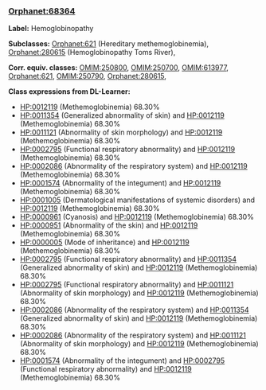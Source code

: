 
### [Orphanet:68364](http://www.orpha.net/ORDO/Orphanet_68364)
**Label:** Hemoglobinopathy

**Subclasses:** [Orphanet:621](http://www.orpha.net/ORDO/Orphanet_621) (Hereditary methemoglobinemia), [Orphanet:280615](http://www.orpha.net/ORDO/Orphanet_280615) (Hemoglobinopathy Toms River), 

**Corr. equiv. classes:** [OMIM:250800](http://purl.obolibrary.org/obo/OMIM_250800), [OMIM:250700](http://purl.obolibrary.org/obo/OMIM_250700), [OMIM:613977](http://purl.obolibrary.org/obo/OMIM_613977), [Orphanet:621](http://www.orpha.net/ORDO/Orphanet_621), [OMIM:250790](http://purl.obolibrary.org/obo/OMIM_250790), [Orphanet:280615](http://www.orpha.net/ORDO/Orphanet_280615), 

**Class expressions from DL-Learner:**

- [HP:0012119](http://purl.obolibrary.org/obo/HP_0012119) (Methemoglobinemia) 68.30%
- [HP:0011354](http://purl.obolibrary.org/obo/HP_0011354) (Generalized abnormality of skin) and [HP:0012119](http://purl.obolibrary.org/obo/HP_0012119) (Methemoglobinemia) 68.30%
- [HP:0011121](http://purl.obolibrary.org/obo/HP_0011121) (Abnormality of skin morphology) and [HP:0012119](http://purl.obolibrary.org/obo/HP_0012119) (Methemoglobinemia) 68.30%
- [HP:0002795](http://purl.obolibrary.org/obo/HP_0002795) (Functional respiratory abnormality) and [HP:0012119](http://purl.obolibrary.org/obo/HP_0012119) (Methemoglobinemia) 68.30%
- [HP:0002086](http://purl.obolibrary.org/obo/HP_0002086) (Abnormality of the respiratory system) and [HP:0012119](http://purl.obolibrary.org/obo/HP_0012119) (Methemoglobinemia) 68.30%
- [HP:0001574](http://purl.obolibrary.org/obo/HP_0001574) (Abnormality of the integument) and [HP:0012119](http://purl.obolibrary.org/obo/HP_0012119) (Methemoglobinemia) 68.30%
- [HP:0001005](http://purl.obolibrary.org/obo/HP_0001005) (Dermatological manifestations of systemic disorders) and [HP:0012119](http://purl.obolibrary.org/obo/HP_0012119) (Methemoglobinemia) 68.30%
- [HP:0000961](http://purl.obolibrary.org/obo/HP_0000961) (Cyanosis) and [HP:0012119](http://purl.obolibrary.org/obo/HP_0012119) (Methemoglobinemia) 68.30%
- [HP:0000951](http://purl.obolibrary.org/obo/HP_0000951) (Abnormality of the skin) and [HP:0012119](http://purl.obolibrary.org/obo/HP_0012119) (Methemoglobinemia) 68.30%
- [HP:0000005](http://purl.obolibrary.org/obo/HP_0000005) (Mode of inheritance) and [HP:0012119](http://purl.obolibrary.org/obo/HP_0012119) (Methemoglobinemia) 68.30%
- [HP:0002795](http://purl.obolibrary.org/obo/HP_0002795) (Functional respiratory abnormality) and [HP:0011354](http://purl.obolibrary.org/obo/HP_0011354) (Generalized abnormality of skin) and [HP:0012119](http://purl.obolibrary.org/obo/HP_0012119) (Methemoglobinemia) 68.30%
- [HP:0002795](http://purl.obolibrary.org/obo/HP_0002795) (Functional respiratory abnormality) and [HP:0011121](http://purl.obolibrary.org/obo/HP_0011121) (Abnormality of skin morphology) and [HP:0012119](http://purl.obolibrary.org/obo/HP_0012119) (Methemoglobinemia) 68.30%
- [HP:0002086](http://purl.obolibrary.org/obo/HP_0002086) (Abnormality of the respiratory system) and [HP:0011354](http://purl.obolibrary.org/obo/HP_0011354) (Generalized abnormality of skin) and [HP:0012119](http://purl.obolibrary.org/obo/HP_0012119) (Methemoglobinemia) 68.30%
- [HP:0002086](http://purl.obolibrary.org/obo/HP_0002086) (Abnormality of the respiratory system) and [HP:0011121](http://purl.obolibrary.org/obo/HP_0011121) (Abnormality of skin morphology) and [HP:0012119](http://purl.obolibrary.org/obo/HP_0012119) (Methemoglobinemia) 68.30%
- [HP:0001574](http://purl.obolibrary.org/obo/HP_0001574) (Abnormality of the integument) and [HP:0002795](http://purl.obolibrary.org/obo/HP_0002795) (Functional respiratory abnormality) and [HP:0012119](http://purl.obolibrary.org/obo/HP_0012119) (Methemoglobinemia) 68.30%



